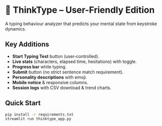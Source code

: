 # 🧠 ThinkType – User-Friendly Edition

A typing behaviour analyzer that predicts your mental state from keystroke dynamics.

## Key Additions
- **Start Typing Test** button (user‑controlled).
- **Live stats** (characters, elapsed time, hesitations) with toggle.
- **Progress bar** while typing.
- **Submit** button (no strict sentence match requirement).
- **Personality descriptions** with emoji.
- **Mobile notice** & responsive columns.
- **Session logs** with CSV download & trend charts.

## Quick Start
```bash
pip install -r requirements.txt
streamlit run thinktype_app.py
```
